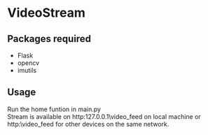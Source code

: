 # VideoStream

## Packages required 
* Flask
* opencv
* imutils

## Usage 
  Run the home funtion in main.py  
  Stream is available on http:127.0.0.1\video_feed on local machine or http:<ip-address>\video_feed for other devices on the same network.
